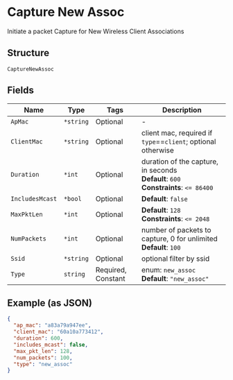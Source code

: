 
# Capture New Assoc

Initiate a packet Capture for New Wireless Client Associations

## Structure

`CaptureNewAssoc`

## Fields

| Name | Type | Tags | Description |
|  --- | --- | --- | --- |
| `ApMac` | `*string` | Optional | - |
| `ClientMac` | `*string` | Optional | client mac, required if `type`==`client`; optional otherwise |
| `Duration` | `*int` | Optional | duration of the capture, in seconds<br>**Default**: `600`<br>**Constraints**: `<= 86400` |
| `IncludesMcast` | `*bool` | Optional | **Default**: `false` |
| `MaxPktLen` | `*int` | Optional | **Default**: `128`<br>**Constraints**: `<= 2048` |
| `NumPackets` | `*int` | Optional | number of packets to capture, 0 for unlimited<br>**Default**: `100` |
| `Ssid` | `*string` | Optional | optional filter by ssid |
| `Type` | `string` | Required, Constant | enum: `new_assoc`<br>**Default**: `"new_assoc"` |

## Example (as JSON)

```json
{
  "ap_mac": "a83a79a947ee",
  "client_mac": "60a10a773412",
  "duration": 600,
  "includes_mcast": false,
  "max_pkt_len": 128,
  "num_packets": 100,
  "type": "new_assoc"
}
```

